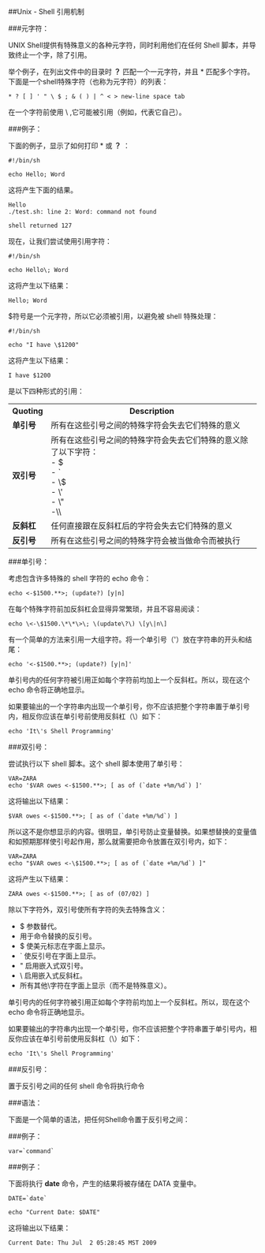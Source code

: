 ##Unix - Shell 引用机制

###元字符：

UNIX Shell提供有特殊意义的各种元字符，同时利用他们在任何 Shell 脚本，并导致终止一个字，除了引用。

举个例子，在列出文件中的目录时 **？** 匹配一个一元字符，并且 * 匹配多个字符。下面是一个shell特殊字符（也称为元字符）的列表：


    * ? [ ] ' " \ $ ; & ( ) | ^ < > new-line space tab

在一个字符前使用 \ ,它可能被引用（例如，代表它自己）。

###例子：

下面的例子，显示了如何打印 * 或  **？** ：

    #!/bin/sh
    
    echo Hello; Word

这将产生下面的结果。

    Hello
    ./test.sh: line 2: Word: command not found
    
    shell returned 127

现在，让我们尝试使用引用字符：

    #!/bin/sh
    
    echo Hello\; Word

这将产生以下结果：

    Hello; Word

$符号是一个元字符，所以它必须被引用，以避免被 shell 特殊处理：

    #!/bin/sh
    
    echo "I have \$1200"

这将产生以下结果：

    I have $1200

是以下四种形式的引用：

<table>
	<tr><th>Quoting</th><th>Description</th></tr>
	<tr><td><strong>单引号</strong></td><td>所有在这些引号之间的特殊字符会失去它们特殊的意义</td></tr>
	<tr><td><strong>双引号</strong></td><td>所有在这些引号之间的特殊字符会失去它们特殊的意义除了以下字符：<br>
- $<br>
- `<br> 
-  \$<br>
- \'<br>
- \"<br>
-\\<br>
    </td></tr>
	<tr><td><strong>反斜杠</strong></td><td>任何直接跟在反斜杠后的字符会失去它们特殊的意义</td></tr>
	<tr><td><strong>反引号</strong></td><td>所有在这些引号之间的特殊字符会被当做命令而被执行</td></tr>
</table>

###单引号：

考虑包含许多特殊的 shell 字符的 echo 命令：

    echo <-$1500.**>; (update?) [y|n]

在每个特殊字符前加反斜杠会显得异常繁琐，并且不容易阅读：

    echo \<-\$1500.\*\*\>\; \(update\?\) \[y\|n\]
    
有一个简单的方法来引用一大组字符。将一个单引号（'）放在字符串的开头和结尾：

    echo '<-$1500.**>; (update?) [y|n]'

单引号内的任何字符被引用正如每个字符前均加上一个反斜杠。所以，现在这个 echo 命令将正确地显示。

如果要输出的一个字符串内出现一个单引号，你不应该把整个字符串置于单引号内，相反你应该在单引号前使用反斜杠（\）如下：

    echo 'It\'s Shell Programming'

###双引号：

尝试执行以下 shell 脚本。这个 shell 脚本使用了单引号：


    VAR=ZARA
    echo '$VAR owes <-$1500.**>; [ as of (`date +%m/%d`) ]'

这将输出以下结果：

    $VAR owes <-$1500.**>; [ as of (`date +%m/%d`) ]

所以这不是你想显示的内容。很明显，单引号防止变量替换。如果想替换的变量值和如预期那样使引号起作用，那么就需要把命令放置在双引号内，如下：

    VAR=ZARA
    echo "$VAR owes <-\$1500.**>; [ as of (`date +%m/%d`) ]"

这将产生以下结果：


    ZARA owes <-$1500.**>; [ as of (07/02) ]

除以下字符外，双引号使所有字符的失去特殊含义：

- $ 参数替代。
- 用于命令替换的反引号。
- \$ 使美元标志在字面上显示。
- \` 使反引号在字面上显示。
- \" 启用嵌入式双引号。
- \\ 启用嵌入式反斜杠。
- 所有其他\字符在字面上显示（而不是特殊意义）。

单引号内的任何字符被引用正如每个字符前均加上一个反斜杠。所以，现在这个 echo 命令将正确地显示。

如果要输出的字符串内出现一个单引号，你不应该把整个字符串置于单引号内，相反你应该在单引号前使用反斜杠（\）如下：

    echo 'It\'s Shell Programming'

###反引号：

置于反引号之间的任何 shell 命令将执行命令

###语法：

下面是一个简单的语法，把任何Shell命令置于反引号之间：

###例子：

    var=`command`

###例子：

下面将执行 **date** 命令，产生的结果将被存储在 DATA 变量中。

    DATE=`date`
    
    echo "Current Date: $DATE"

这将输出以下结果：

    Current Date: Thu Jul  2 05:28:45 MST 2009
